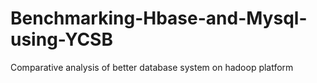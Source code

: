 # Benchmarking-Hbase-and-Mysql-using-YCSB
Comparative analysis of better database system on hadoop platform
